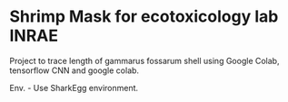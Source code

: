 # Shrimp Mask for ecotoxicology lab INRAE

Project to trace length of gammarus fossarum shell using Google Colab, tensorflow CNN and google colab.

Env. - Use SharkEgg environment.